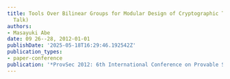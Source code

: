 ```yaml
---
title: Tools Over Bilinear Groups for Modular Design of Cryptographic Tasks (Invited
  Talk)
authors:
- Masayuki Abe
date: 09 26--28, 2012-01-01
publishDate: '2025-05-18T16:29:46.192542Z'
publication_types:
- paper-conference
publication: '*ProvSec 2012: 6th International Conference on Provable Security*'
---
```

